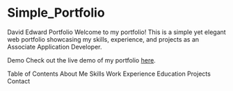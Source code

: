 # Simple_Portfolio
David Edward Portfolio
Welcome to my portfolio! This is a simple yet elegant web portfolio showcasing my skills, experience, and projects as an Associate Application Developer.

Demo
Check out the live demo of my portfolio <a href="https://davidtechie.github.io/Simple_Portfolio/" target="_blank">here</a>.

Table of Contents
About Me
Skills
Work Experience
Education
Projects
Contact
